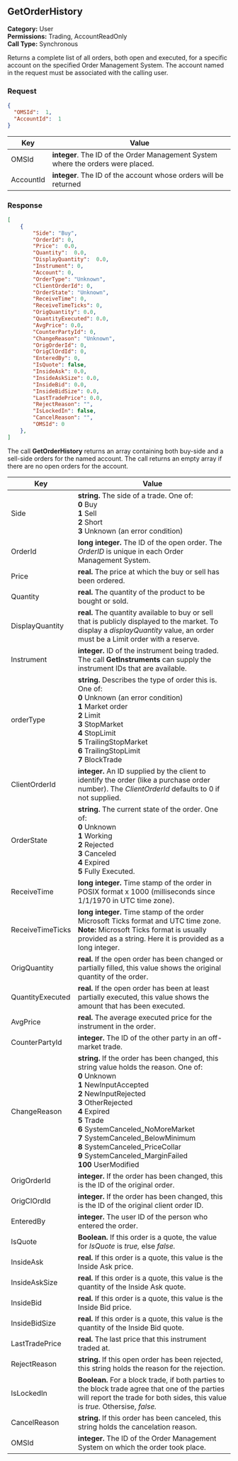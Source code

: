 ## GetOrderHistory

**Category:** User<br />
**Permissions:** Trading, AccountReadOnly<br />
**Call Type:** Synchronous

Returns a complete list of all orders, both open and executed, for a specific account on the specified Order Management System. The account named in the request must be associated with the calling user.

### Request

```json
{
  "OMSId":  1,
  "AccountId":  1 
}
```

| Key       | Value                                                        |
| --------- | ------------------------------------------------------------ |
| OMSId     | **integer**. The ID of the Order Management System where the orders were placed. |
| AccountId | **integer**. The ID of the account whose orders will be returned |

### Response

```json
[
    {
        "Side": "Buy",
        "OrderId": 0,
        "Price":  0.0,
        "Quantity":  0.0,
        "DisplayQuantity":  0.0,
        "Instrument": 0,
        "Account": 0,
        "OrderType": "Unknown",
        "ClientOrderId": 0,
        "OrderState": "Unknown",
        "ReceiveTime": 0,
        "ReceiveTimeTicks": 0,
        "OrigQuantity": 0.0,
        "QuantityExecuted": 0.0,
        "AvgPrice": 0.0,
        "CounterPartyId": 0,
        "ChangeReason": "Unknown",
        "OrigOrderId": 0,
        "OrigClOrdId": 0,
        "EnteredBy": 0,
        "IsQuote": false,
        "InsideAsk": 0.0,
        "InsideAskSize": 0.0,
        "InsideBid": 0.0,
        "InsideBidSize": 0.0,
        "LastTradePrice": 0.0,
        "RejectReason": "",
        "IsLockedIn": false,
        "CancelReason": "",
        "OMSId": 0
    },
]
```

The call **GetOrderHistory** returns an array containing both buy-side and a sell-side orders for the named account. The call returns an empty array if there are no open orders for the account.

| Key                               | Value                                                        |
| --------------------------------- | ------------------------------------------------------------ |
| Side                              | **string.** The side of a trade. One of:<br />**0** Buy<br />**1**  Sell<br />**2** Short<br />**3** Unknown (an error condition)   |
| OrderId                           | **long integer.** The ID of the open order. The *OrderID* is unique in each Order Management System. |
| Price                             | **real.** The price at which the buy or sell has been ordered. |
| Quantity                          | **real.** The quantity of the product to be bought or sold.  |
| DisplayQuantity                   | **real.** The quantity available to buy or sell that is publicly displayed to the market. To display a *displayQuantity* value, an order must be a Limit order with a reserve. |
| Instrument                        | **integer.** ID of the instrument being traded. The call  **GetInstruments** can supply the instrument IDs that are available. |
| orderType                         | **string.** Describes the type of order this is. One of:<br />**0** Unknown (an error condition)<br />**1** Market order<br />**2** Limit<br />**3** StopMarket<br />**4** StopLimit<br />**5** TrailingStopMarket<br />**6** TrailingStopLimit<br />**7** BlockTrade |
| ClientOrderId                     | **integer.** An ID supplied by the client to identify the order (like a purchase order number). The *ClientOrderId* defaults to 0 if not supplied.                       |
| OrderState                        | **string.** The current state of the order. One of:<br />**0** Unknown<br />**1** Working<br />**2** Rejected<br />**3** Canceled<br />**4** Expired<br />**5** Fully Executed.                           |
| ReceiveTime                       | **long integer.** Time stamp of the order in POSIX format x 1000 (milliseconds since 1/1/1970 in UTC time zone).   |
| ReceiveTimeTicks                  | **long integer.** Time stamp of the order Microsoft Ticks format and UTC time zone. **Note:** Microsoft Ticks format is usually provided as a string. Here it is provided as a long integer.   |
| OrigQuantity                      | **real.** If the open order has been changed or partially filled, this value shows the original quantity of the order.  |
| QuantityExecuted                  | **real.** If the open order has been at least partially executed, this value shows the amount that has been executed.  |
| AvgPrice                          | **real.** The average executed price for the instrument in the order.   |
| CounterPartyId                    | **integer.** The ID of the other party in an off-market trade.  |
| ChangeReason                      | **string.** If the order has been changed, this string value holds the reason. One of:<br />**0** Unknown<br />**1** NewInputAccepted<br />**2** NewInputRejected<br />**3** OtherRejected<br />**4** Expired<br />**5** Trade<br />**6** SystemCanceled_NoMoreMarket<br />**7** SystemCanceled_BelowMinimum<br />**8** SystemCanceled_PriceCollar<br />**9** SystemCanceled_MarginFailed<br />**100** UserModified  |
| OrigOrderId                       | **integer.** If the order has been changed, this is the ID of the original order.  |
| OrigClOrdId                       | **integer.** If the order has been changed, this is the ID of the original client order ID.  |
| EnteredBy                         | **integer.** The user ID of the person who entered the order.  |
| IsQuote                           | **Boolean.** If this order is a quote, the value for *IsQuote* is *true,* else *false.*  |
| InsideAsk                         | **real.** If this order is a quote, this value is the Inside Ask price.  |
| InsideAskSize                     | **real.** If this order is a quote, this value is the quantity of the Inside Ask quote.  |
| InsideBid                         | **real.** If this order is a quote, this value is the Inside Bid price.   |
| InsideBidSize                     | **real.** If this order is a quote, this value is the quantity of the Inside Bid quote.  |
| LastTradePrice                    | **real.** The last price that this instrument traded at.  |
| RejectReason                      | **string.** If this open order has been rejected, this string holds the reason for the rejection.  |
| IsLockedIn                        | **Boolean.** For a block trade, if both parties to the block trade agree that one of the parties will report the trade for both sides, this value is *true.* Othersise, *false.*  |
| CancelReason                      | **string.** If this order has been canceled, this string holds the cancelation reason.  |
| OMSId                             | **integer.** The ID of the Order Management System on which the order took place.  |

